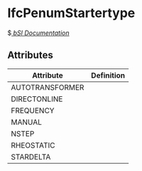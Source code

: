 IfcPenumStartertype
===================
$[ _bSI
Documentation_](https://standards.buildingsmart.org/IFC/DEV/IFC4_2/FINAL/HTML/schema//pset/penum_startertype.htm)


Attributes
----------
| Attribute       | Definition   |
|-----------------|--------------|
| AUTOTRANSFORMER |              |
| DIRECTONLINE    |              |
| FREQUENCY       |              |
| MANUAL          |              |
| NSTEP           |              |
| RHEOSTATIC      |              |
| STARDELTA       |              |
